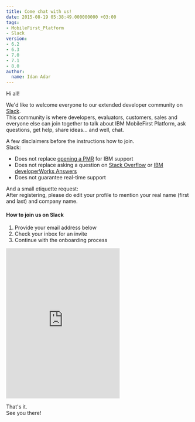 ```yaml
---
title: Come chat with us!
date: 2015-08-19 05:38:49.000000000 +03:00
tags:
- MobileFirst_Platform
- Slack
version:
- 6.2
- 6.3
- 7.0
- 7.1
- 8.0
author:
  name: Idan Adar
---
```

Hi all!

We'd like to welcome everyone to our extended developer community on [Slack](https://slack.com/).  
This community is where developers, evaluators, customers, sales and everyone else can join together to talk about IBM MobileFirst Platform, ask questions, get help, share ideas... and well, chat.

A few disclaimers before the instructions how to join.  
Slack:

* Does not replace [opening a PMR](https://www-947.ibm.com/support/servicerequest/Home.action) for IBM support
* Does not replace asking a question on [Stack Overflow](http://stackoverflow.com/search?q=%5B*worklight*%5D+or+%5B*mobilefirst*%5D+is%3Aquestion) or [IBM developerWorks Answers](https://developer.ibm.com/answers/search.html?f=&type=question&redirect=search%2Fsearch&sort=relevance&q=mobilefirst+worklight)
* Does not guarantee real-time support

And a small etiquette request:  
After registering, please do edit your profile to mention your real name (first and last) and company name.

#### How to join us on Slack

1. Provide your email address below
2. Check your inbox for an invite
3. Continue with the onboarding process

<p><iframe src="https://slackin.mybluemix.net/" style="overflow:hidden; height:410px; width:310px" scrolling="no" frameborder="0"></iframe></p>

That's it.  
See you there!
